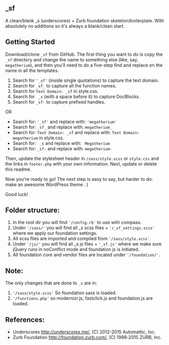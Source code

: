 _sf
-----------------
A clean/blank _s (underscores) + Zurb foundation skeleton/boilerplate.
With absolutely no additions so it's always a blank/clean start.

Getting Started
---------------

Download/clone `_sf` from GitHub. The first thing you want to do is copy the `_sf` directory and change the name to something else (like, say, `megatherium`), and then you'll need to do a five-step find and replace on the name in all the templates.

1. Search for `'_sf'` (inside single quotations) to capture the text domain.
2. Search for `_sf_` to capture all the function names.
3. Search for `Text Domain: _sf` in style.css.
4. Search for <code>&nbsp;_s</code> (with a space before it) to capture DocBlocks.
5. Search for `_sf-` to capture prefixed handles.

OR

* Search for: `'_sf'` and replace with: `'megatherium'`
* Search for: `_sf_` and replace with: `megatherium_`
* Search for: `Text Domain: _sf` and replace with: `Text Domain: megatherium` in style.css.
* Search for: <code>&nbsp;_s</code> and replace with: <code>&nbsp;Megatherium</code>
* Search for: `_sf-` and replace with: `megatherium-`


Then, update the stylesheet header in `/sass/style.scss` or `style.css` and the links in `footer.php` with your own information. Next, update or delete this readme.

Now you're ready to go! The next step is easy to say, but harder to do: make an awesome WordPress theme. :)

Good luck!

Folder structure:
-----------------
1. In the root dir you will find `'/config.rb'` to use with compass.
2. Under `'/sass/'` you will find all _s scss files + `'/_sf_settings.scss'` where we apply our foundation settings.
3. All scss files are imported and compiled from `'/sass/style.scss'`.
4. Under `'/js/'` you will find all _s js files + `'_sf.js'` where we make sure jQuery runs in noConflict mode and foundation js is initiated.
5. All foundation core and vendor files are located under `'/foundation/'`.


Note:
-----------------
The only changes that are done to `_s` are in:

1. `'/sass/style.scss'` So foundation sass is loaded.
2. `'/functions.php'` so modernizr.js, fastclick.js and foundation.js are loaded.

References:
----------------
* Underscores http://underscores.me/, (C) 2012-2015 Automattic, Inc.
* Zurb Foundation http://foundation.zurb.com/, (C) 1998‐2015 ZURB, Inc.